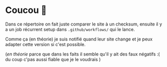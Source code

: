 # Coucou :wave:

Dans ce répertoire on fait juste comparer le site à un checksum, ensuite il y a un job récurrent setup dans `.github/workflows/` qui le lance.

Comme ça (en théorie) je suis notifié quand leur site change et je peux adapter cette version si c'est possible.

(_en théorie_ parce que dans les faits il semble qu'il y ait des faux négatifs :( du coup c'pas aussi fiable que je le voudrais )
